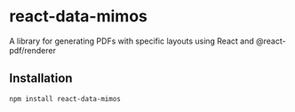 # react-data-mimos

A library for generating PDFs with specific layouts using React and @react-pdf/renderer

## Installation

```bash
npm install react-data-mimos
```